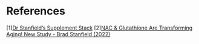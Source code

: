 # References
[1][Dr Stanfield’s Supplement Stack](https://drstanfield.com/my-supplements/)
[2][NAC & Glutathione Are Transforming Aging! New Study - Brad Stanfield (2022)](https://www.youtube.com/watch?v=EvX6ivegQRE)
